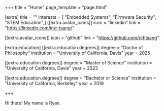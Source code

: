 +++
title = "Home"
page_template = "page.html"

[extra]
title = ""
interests = [ "Embedded Systems", "Firmware Security", "STEM Education",]
[[extra.avatar_icons]]
icon = "linkedin"
link = "https://linkedin.com/in/r-tsang/"

[[extra.avatar_icons]]
icon = "github"
link = "https://github.com/rchtsang"

[extra.education]
[[extra.education.degrees]]
degree = "Doctor of Philosophy"
institution = "University of California, Davis"
year = 2025

[[extra.education.degrees]]
degree = "Master of Science"
institution = "University of California, Davis"
year = 2023

[[extra.education.degrees]]
degree = "Bachelor or Science"
institution = "University of California, Berkeley"
year = 2019


+++

Hi there! My name is Ryan.























































































